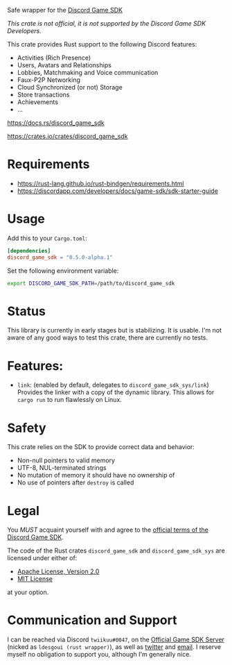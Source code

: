 Safe wrapper for the [Discord Game SDK]

*This crate is not official, it is not supported by the Discord Game SDK Developers.*

This crate provides Rust support to the following Discord features:

- Activities (Rich Presence)
- Users, Avatars and Relationships
- Lobbies, Matchmaking and Voice communication
- Faux-P2P Networking
- Cloud Synchronized (or not) Storage
- Store transactions
- Achievements
- ...


<https://docs.rs/discord_game_sdk>

<https://crates.io/crates/discord_game_sdk>


# Requirements

- <https://rust-lang.github.io/rust-bindgen/requirements.html>
- <https://discordapp.com/developers/docs/game-sdk/sdk-starter-guide>


# Usage

Add this to your `Cargo.toml`:

```toml
[dependencies]
discord_game_sdk = "0.5.0-alpha.1"
```

Set the following environment variable:

```sh
export DISCORD_GAME_SDK_PATH=/path/to/discord_game_sdk
```


# Status

This library is currently in early stages but is stabilizing. It is usable.
I'm not aware of any good ways to test this crate, there are currently no tests.


# Features:

- `link`: (enabled by default, delegates to `discord_game_sdk_sys/link`)
    Provides the linker with a copy of the dynamic library.
    This allows for `cargo run` to run flawlessly on Linux.


# Safety

This crate relies on the SDK to provide correct data and behavior:
- Non-null pointers to valid memory
- UTF-8, NUL-terminated strings
- No mutation of memory it should have no ownership of
- No use of pointers after `destroy` is called


# Legal

You *MUST* acquaint yourself with and agree to the [official terms of the Discord Game SDK].

The code of the Rust crates `discord_game_sdk` and `discord_game_sdk_sys` are licensed under
either of:

* [Apache License, Version 2.0](https://www.apache.org/licenses/LICENSE-2.0)
* [MIT License](https://opensource.org/licenses/MIT)

at your option.


# Communication and Support

I can be reached via Discord `twiikuu#0047`, on the [Official Game SDK Server] (nicked as
`ldesgoui (rust wrapper)`), as well as [twitter] and [email].
I reserve myself no obligation to support you, although I'm generally nice.


[Discord Game SDK]: https://discordapp.com/developers/docs/game-sdk/sdk-starter-guide
[official terms of the Discord Game SDK]: https://discordapp.com/developers/docs/legal
[Official Game SDK Server]: https://discord.gg/discord-gamesdk
[twitter]: https://twitter.com/ldesgoui
[email]: mailto:ldesgoui@ldesgoui.xyz
